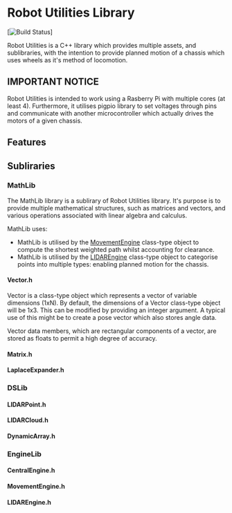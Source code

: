 # Robot Utilities Library

[![Build Status](fucked)]

Robot Utilities is a C++ library which provides multiple assets, and sublibraries, with the intention to provide planned motion of a chassis which uses wheels as it's method of locomotion.

## IMPORTANT NOTICE
Robot Utilities is intended to work using a Rasberry Pi with multiple cores (at least 4). Furthermore, it utilises pigpio library to set voltages through pins and communicate with another microcontroller which actually drives the motors of a given chassis.

## Features

## Subliraries

### MathLib
The MathLib library is a sublirary of Robot Utilities library. It's purpose is to provide multiple mathematical structures, such as matrices and vectors, and various operations associated with linear algebra and calculus. 

MathLib uses:
- MathLib is utilised by the [MovementEngine](####MovementEngine.h) class-type object to compute the shortest weighted path whilst accounting for clearance.
- MathLib is utilised by the [LIDAREngine](####LIDAREngine.h) class-type object to categorise points into multiple types: enabling planned motion for the chassis.

#### Vector.h
Vector is a class-type object which represents a vector of variable dimensions (1xN). By default, the dimensions of a Vector class-type object will be 1x3. This can be modified by providing an integer argument. A typical use of this might be to create a pose vector which also stores angle data.

Vector data members, which are rectangular components of a vector, are stored as floats to permit a high degree of accuracy.


#### Matrix.h

#### LaplaceExpander.h

### DSLib

#### LIDARPoint.h

#### LIDARCloud.h

#### DynamicArray.h

### EngineLib

#### CentralEngine.h

#### MovementEngine.h

#### LIDAREngine.h
